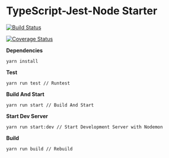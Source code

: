 # TypeScript-Jest-Node Starter

[![Build Status](https://travis-ci.org/al-chaudhari/yarn-ts-jest-starter.svg?branch=master)](https://travis-ci.org/al-chaudhari/yarn-ts-jest-starter)

[![Coverage Status](https://coveralls.io/repos/github/al-chaudhari/yarn-ts-jest-starter/badge.svg?branch=master)](https://coveralls.io/github/al-chaudhari/yarn-ts-jest-starter?branch=master)

**Dependencies**
```
yarn install
```

**Test**

```
yarn run test // Runtest
```
**Build And Start**
```
yarn run start // Build And Start
```
**Start Dev Server**
```
yarn run start:dev // Start Development Server with Nodemon
```

**Build**
```
yarn run build // Rebuild
```
